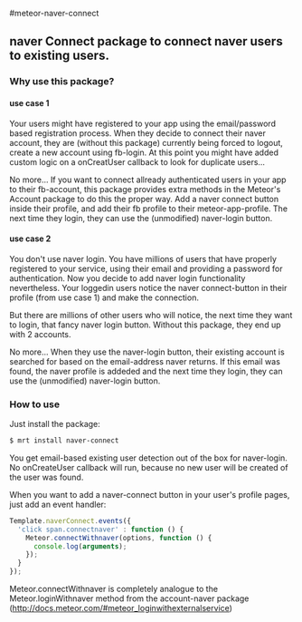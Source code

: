 #meteor-naver-connect

## naver Connect package to connect naver users to existing users.

### Why use this package?

#### use case 1
Your users might have registered to your app using the email/password based registration process. When they decide to connect their naver account, they are (without this package) currently being forced to logout, create a new account using fb-login. At this point you might have added custom logic on a onCreatUser callback to look for duplicate users...

No more... If you want to connect allready authenticated users in your app to their fb-account, this package provides extra methods in the Meteor's Account package to do this the proper way. Add a naver connect button inside their profile, and add their fb profile to their meteor-app-profile. The next time they login, they can use the (unmodified) naver-login button.

#### use case 2
You don't use naver login. You have millions of users that have properly registered to your service, using their email and providing a password for authentication. Now you decide to add naver login functionality nevertheless. Your loggedin users notice the naver connect-button in their profile (from use case 1) and make the connection.

But there are millions of other users who will notice, the next time they want to login, that fancy naver login button. Without this package, they end up with 2 accounts.

No more... When they use the naver-login button, their existing account is searched for based on the email-address naver returns. If this email was found, the naver profile is addeded and the next time they login, they can use the (unmodified) naver-login button.

### How to use
Just install the package:
```bash
$ mrt install naver-connect
```

You get email-based existing user detection out of the box for naver-login. No onCreateUser callback will run, because no new user will be created of the user was found.

When you want to add a naver-connect button in your user's profile pages, just add an event handler:

```javascript
Template.naverConnect.events({
  'click span.connectnaver' : function () {
    Meteor.connectWithnaver(options, function () {
      console.log(arguments);
    });
  }
});
```

Meteor.connectWithnaver is completely analogue to the Meteor.loginWithnaver method from the account-naver package (http://docs.meteor.com/#meteor_loginwithexternalservice)